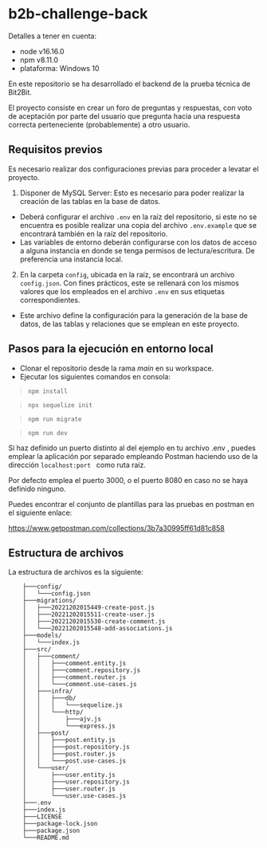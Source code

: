 # b2b-challenge-back
 
Detalles a tener en cuenta:
* node v16.16.0
* npm v8.11.0
* plataforma: Windows 10

En este repositorio se ha desarrollado el backend de la prueba técnica de Bit2Bit.

El proyecto consiste en crear un foro de preguntas y respuestas, con voto de aceptación por parte del usuario que pregunta hacia una respuesta correcta perteneciente (probablemente) a otro usuario.

## Requisitos previos
Es necesario realizar dos configuraciones previas para proceder a levatar el proyecto.

1. Disponer de MySQL Server: Esto es necesario para poder realizar la creación de las tablas en la base de datos.
* Deberá configurar el archivo $\texttt{.env}$ en la raíz del repositorio, si este no se encuentra es posible realizar una copia del archivo $\texttt{.env.example}$ que se encontrará también en la raíz del repositorio.
* Las variables de entorno deberán configurarse con los datos de acceso a alguna instancia en donde se tenga permisos de lectura/escritura. De preferencia una instancia local.

2. En la carpeta $\texttt{config}$, ubicada en la raíz, se encontrará un archivo $\texttt{config.json}$. Con fines prácticos, este se rellenará con los mismos valores que los empleados en el archivo $\texttt{.env}$ en sus etiquetas correspondientes.
* Este archivo define la configuración para la generación de la base de datos, de las tablas y relaciones que se emplean en este proyecto.

## Pasos para la ejecución en entorno local
* Clonar el repositorio desde la rama $\textit{main}$ en su workspace.
* Ejecutar los siguientes comandos en consola: 
>$\texttt{npm install}$

>$\texttt{npx sequelize init}$

>$\texttt{npm run migrate}$

>$\texttt{npm run dev}$


Si haz definido un puerto distinto al del ejemplo en tu archivo .env , puedes emplear la aplicación por separado empleando Postman haciendo uso de la dirección $\texttt{localhost:{{port}} }$ como ruta raíz.

Por defecto emplea el puerto 3000, o el puerto 8080 en caso no se haya definido ninguno.

Puedes encontrar el conjunto de plantillas para las pruebas en postman en el siguiente enlace:

https://www.getpostman.com/collections/3b7a30995ff61d81c858


## Estructura de archivos
La estructura de archivos es la siguiente:

        ├───config/
        │   └───config.json
        ├───migrations/
        │   ├───20221202015449-create-post.js
        │   ├───20221202015511-create-user.js
        │   ├───20221202015530-create-comment.js
        │   └───20221202015548-add-associations.js
        ├───models/
        │   └───index.js
        ├───src/
        │   ├───comment/
        │   │   ├───comment.entity.js
        │   │   ├───comment.repository.js
        │   │   ├───comment.router.js
        │   │   └───comment.use-cases.js
        │   ├───infra/
        │   │   ├───db/
        │   │   │   └───sequelize.js
        │   │   └───http/
        │   │       ├───ajv.js
        │   │       └───express.js
        │   ├───post/
        │   │   ├───post.entity.js
        │   │   ├───post.repository.js
        │   │   ├───post.router.js
        │   │   └───post.use-cases.js
        │   └───user/
        │       ├───user.entity.js
        │       ├───user.repository.js
        │       ├───user.router.js
        │       └───user.use-cases.js
        ├───.env
        ├───index.js
        ├───LICENSE
        ├───package-lock.json
        ├───package.json
        └───README.md


